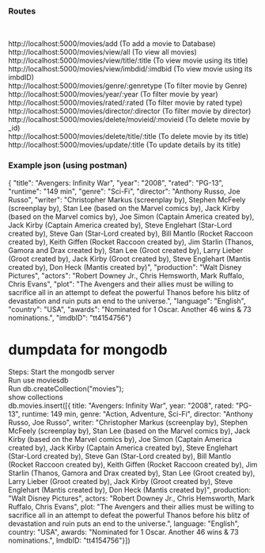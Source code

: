 ### Routes

<br>

http://localhost:5000/movies/add (To add a movie to Database)<br>
http://localhost:5000/movies/view/all (To view all movies)<br>
http://localhost:5000/movies/view/title/:title (To view movie using its title)<br>
http://localhost:5000/movies/view/imbdid/:imdbid (To view movie using its imbdID)<br>
http://localhost:5000/movies/genre/:genretype (To filter movie by Genre)<br>
http://localhost:5000/movies/year/:year (To filter movie by year)<br>
http://localhost:5000/movies/rated/:rated (To filter movie by rated type)<br>
http://localhost:5000/movies/director/:director (To filter movie by director)<br>
http://localhost:5000/movies/delete/movieid/:movieid (To delete movie by \_id)<br>
http://localhost:5000/movies/delete/title/:title (To delete movie by its title)<br>
http://localhost:5000/movies/update/:title (To update details by its title)<br>

### Example json (using postman)<br>

{ "title": "Avengers: Infinity War", "year": "2008", "rated": "PG-13", "runtime": "149 min", "genre": "Sci-Fi", "director": "Anthony Russo, Joe Russo", "writer": "Christopher Markus (screenplay by), Stephen McFeely (screenplay by), Stan Lee (based on the Marvel comics by), Jack Kirby (based on the Marvel comics by), Joe Simon (Captain America created by), Jack Kirby (Captain America created by), Steve Englehart (Star-Lord created by), Steve Gan (Star-Lord created by), Bill Mantlo (Rocket Raccoon created by), Keith Giffen (Rocket Raccoon created by), Jim Starlin (Thanos, Gamora and Drax created by), Stan Lee (Groot created by), Larry Lieber (Groot created by), Jack Kirby (Groot created by), Steve Englehart (Mantis created by), Don Heck (Mantis created by)", "production": "Walt Disney Pictures", "actors": "Robert Downey Jr., Chris Hemsworth, Mark Ruffalo, Chris Evans", "plot": "The Avengers and their allies must be willing to sacrifice all in an attempt to defeat the powerful Thanos before his blitz of devastation and ruin puts an end to the universe.", "language": "English", "country": "USA", "awards": "Nominated for 1 Oscar. Another 46 wins & 73 nominations.", "imdbID": "tt4154756"}

# dumpdata for mongodb

Steps:
Start the mongodb server<br>
Run use moviesdb<br>
Run db.createCollection("movies");<br>
show collections<br>
db.movies.insert([{ title: "Avengers: Infinity War", year: "2008", rated: "PG-13", runtime: 149 min, genre: "Action, Adventure, Sci-Fi", director: "Anthony Russo, Joe Russo", writer: "Christopher Markus (screenplay by), Stephen McFeely (screenplay by), Stan Lee (based on the Marvel comics by), Jack Kirby (based on the Marvel comics by), Joe Simon (Captain America created by), Jack Kirby (Captain America created by), Steve Englehart (Star-Lord created by), Steve Gan (Star-Lord created by), Bill Mantlo (Rocket Raccoon created by), Keith Giffen (Rocket Raccoon created by), Jim Starlin (Thanos, Gamora and Drax created by), Stan Lee (Groot created by), Larry Lieber (Groot created by), Jack Kirby (Groot created by), Steve Englehart (Mantis created by), Don Heck (Mantis created by)", production: "Walt Disney Pictures", actors: "Robert Downey Jr., Chris Hemsworth, Mark Ruffalo, Chris Evans", plot: "The Avengers and their allies must be willing to sacrifice all in an attempt to defeat the powerful Thanos before his blitz of devastation and ruin puts an end to the universe.", language: "English", country: "USA", awards: "Nominated for 1 Oscar. Another 46 wins & 73 nominations.", ImdbID: "tt4154756"}])<br>

<!--
<br>Title -Venom
<br>Year -2018
<br>Rated -PG-13
<br>Runtime -112 min
<br>Genre -Action, Adventure, Sci-Fi, Thriller
<br>Director -Ruben Fleischer
<br>Writer -Jeff Pinkner (screenplay by), Scott Rosenberg (screenplay by), Kelly Marcel (screenplay by), Jeff Pinkner (screen story by), Scott Rosenberg (screen story by), Todd McFarlane (Marvel's Venom Character created by), David Michelinie (Marvel's Venom Character created by)
<br>Production -N/A
<br>Actors -Tom Hardy, Michelle Williams, Riz Ahmed, Scott Haze
<br>Plot -A failed reporter is bonded to an alien entity, one of many symbiotes who have invaded Earth. But the being takes a liking to Earth and decides to protect it.
<br>Language -English, Mandarin, Malay
<br>Country -China, USA
<br>Awards -3 wins & 9 nominations.
<br>
<br>Title -Spiderman
<br>Year -1990
<br>Rated -N/A
<br>Runtime -5 min
<br>Genre -Short
<br>Director -Christian Davi
<br>Writer -N/A
<br>Production -N/A
<br>Actors -N/A
<br>Plot -N/A
<br>Language -German
<br>Country -Switzerland
<br>Awards -N/A -->
